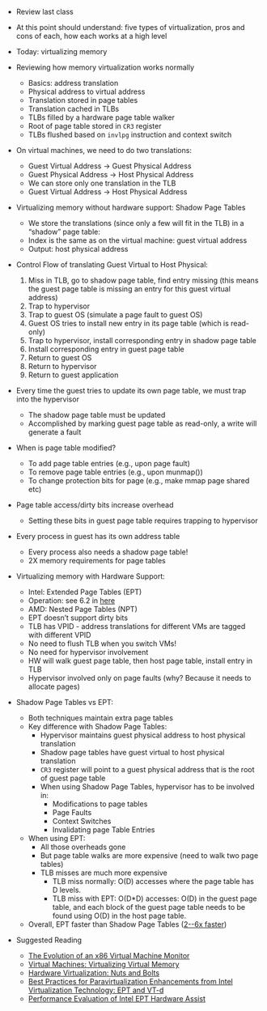 * Review last class
* At this point should understand: five types of virtualization, pros
  and cons of each, how each works at a high level
* Today: virtualizing memory
* Reviewing how memory virtualization works normally
  * Basics: address translation
  * Physical address to virtual address
  * Translation stored in page tables
  * Translation cached in TLBs
  * TLBs filled by a hardware page table walker
  * Root of page table stored in `CR3` register
  * TLBs flushed based on `invlpg` instruction and context switch
* On virtual machines, we need to do two translations:
  * Guest Virtual Address -> Guest Physical Address
  * Guest Physical Address -> Host Physical Address
  * We can store only one translation in the TLB
  * Guest Virtual Address -> Host Physical Address
* Virtualizing memory without hardware support: Shadow Page Tables
  * We store the translations (since only a few will fit in the TLB) in a
“shadow” page table:
  * Index is the same as on the virtual machine: guest virtual address
  * Output: host physical address
* Control Flow of translating Guest Virtual to Host Physical:
  1. Miss in TLB, go to shadow page table, find entry missing (this means the guest page table is missing an entry for this guest virtual address)
  2. Trap to hypervisor
  3. Trap to guest OS (simulate a page fault to guest OS)
  4. Guest OS tries to install new entry in its page table (which is read-only)
  5. Trap to hypervisor, install corresponding entry in shadow page table
  6. Install corresponding entry in guest page table
  7. Return to guest OS
  8. Return to hypervisor
  9. Return to guest application
* Every time the guest tries to update its own page table, we must trap
into the hypervisor
    * The shadow page table must be updated
    * Accomplished by marking guest page table as read-only, a write will
generate a fault
* When is page table modified?
  * To add page table entries (e.g., upon page fault)
  * To remove page table entries (e.g., upon munmap())
  * To change protection bits for page (e.g., make mmap page shared etc) 
* Page table access/dirty bits increase overhead
  * Setting these bits in guest page table requires trapping to hypervisor
* Every process in guest has its own address table
  * Every process also needs a shadow page table!
  * 2X memory requirements for page tables 
* Virtualizing memory with Hardware Support:
  * Intel: Extended Page Tables (EPT)
  * Operation: see 6.2 in [here](http://pages.cs.wisc.edu/~remzi/Classes/838/Spring2013/Papers/p3-agesen.pdf)
  * AMD: Nested Page Tables (NPT)
  * EPT doesn’t support dirty bits
  * TLB has VPID - address translations for different VMs are tagged with
  different VPID
  * No need to flush TLB when you switch VMs! 
  * No need for hypervisor involvement
  * HW will walk guest page table, then host page table, install entry in
TLB
  * Hypervisor involved only on page faults (why? Because it needs to
allocate pages)
* Shadow Page Tables vs EPT:
  * Both techniques maintain extra page tables
  * Key difference with Shadow Page Tables:
    * Hypervisor maintains guest physical address to host physical
translation
    * Shadow page tables have guest virtual to host physical translation
    * `CR3` register will point to a guest physical address that is the root
of guest page table
    * When using Shadow Page Tables, hypervisor has to be involved in:
      * Modifications to page tables
      * Page Faults
      * Context Switches
      * Invalidating page Table Entries
  * When using EPT:
      * All those overheads gone
      * But page table walks are more expensive (need to walk two page
        tables)
      * TLB misses are much more expensive
        * TLB miss normally: O(D) accesses where the page table has D
          levels.
        * TLB miss with EPT: O(D*D) accesses: O(D) in the guest page
          table, and each block of the guest page table needs to be
          found using O(D) in the host page table.
  * Overall, EPT faster than Shadow Page Tables ([2--6x faster](https://www.vmware.com/pdf/Perf_ESX_Intel-EPT-eval.pdf))

* Suggested Reading
  * [The Evolution of an x86 Virtual Machine
    Monitor](http://pages.cs.wisc.edu/~remzi/Classes/838/Spring2013/Papers/p3-agesen.pdf)
  * [Virtual Machines: Virtualizing Virtual Memory](
 https://corensic.wordpress.com/2011/12/05/virtual-machines-virtualizing-virtual-memory/) 
  * [Hardware Virtualization: Nuts and Bolts](https://www.anandtech.com/show/2480/10)
  * [Best Practices for Paravirtualization Enhancements from Intel
 Virtualization Technology: EPT and
 VT-d](https://software.intel.com/en-us/articles/best-practices-for-paravirtualization-enhancements-from-intel-virtualization-technology-ept-and-vt-d) 
  * [Performance Evaluation of Intel EPT Hardware Assist](https://www.vmware.com/pdf/Perf_ESX_Intel-EPT-eval.pdf)
 
 
